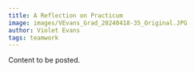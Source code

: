 ```yaml
---
title: A Reflection on Practicum
image: images/VEvans_Grad_20240418-35_Original.JPG
author: Violet Evans
tags: teamwork
---
```


Content to be posted.